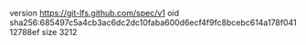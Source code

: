version https://git-lfs.github.com/spec/v1
oid sha256:685497c5a4cb3ac6dc2dc10faba600d6ecf4f9fc8bcebc614a178f04112788ef
size 3212
